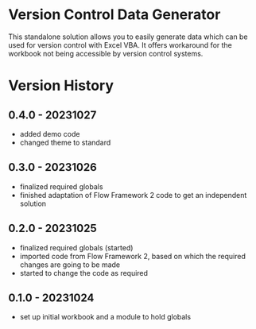 # Version Control Data Generator

This standalone solution allows you to easily generate data which can be used for version control with Excel VBA. It offers workaround for the workbook not being accessible by version control systems.

# Version History

## 0.4.0 - 20231027
+ added demo code
+ changed theme to standard

## 0.3.0 - 20231026
+ finalized required globals
+ finished adaptation of Flow Framework 2 code to get an independent solution

## 0.2.0 - 20231025
+ finalized required globals (started)
+ imported code from Flow Framework 2, based on which the required changes are going to be made
+ started to change the code as required

## 0.1.0 - 20231024
+ set up initial workbook and a module to hold globals
